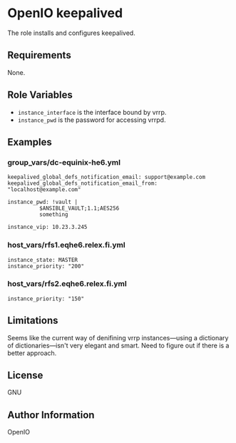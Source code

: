 OpenIO keepalived
=================

The role installs and configures keepalived.

Requirements
------------

None.

Role Variables
--------------

* `instance_interface` is the interface bound by vrrp.
* `instance_pwd` is the password for accessing vrrpd.

Examples
--------

### group_vars/dc-equinix-he6.yml

```
keepalived_global_defs_notification_email: support@example.com
keepalived_global_defs_notification_email_from: "localhost@example.com"

instance_pwd: !vault |
          $ANSIBLE_VAULT;1.1;AES256
          something

instance_vip: 10.23.3.245
```

### host_vars/rfs1.eqhe6.relex.fi.yml

```
instance_state: MASTER
instance_priority: "200"
```

### host_vars/rfs2.eqhe6.relex.fi.yml

```
instance_priority: "150"
```

Limitations
-----------

Seems like the current way of denifining vrrp instances—using a dictionary of
dictionaries—isn't very elegant and smart. Need to figure out if there is a
better approach.

License
-------

GNU

Author Information
------------------

OpenIO
